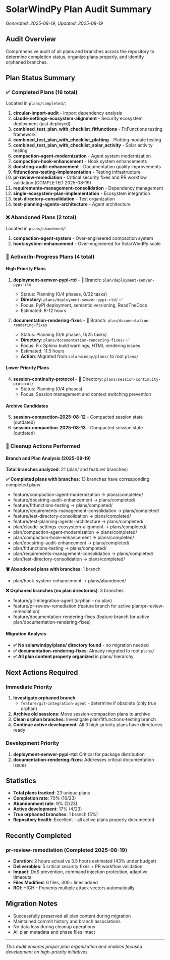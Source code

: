 # SolarWindPy Plan Audit Summary
*Generated: 2025-08-19, Updated: 2025-08-19*

## Audit Overview
Comprehensive audit of all plans and branches across the repository to determine completion status, organize plans properly, and identify orphaned branches.

## Plan Status Summary

### ✅ Completed Plans (16 total)
Located in `plans/completed/`:

1. **circular-import-audit** - Import dependency analysis
2. **claude-settings-ecosystem-alignment** - Security ecosystem deployment (just deployed)
3. **combined_test_plan_with_checklist_fitfunctions** - FitFunctions testing framework  
4. **combined_test_plan_with_checklist_plotting** - Plotting module testing
5. **combined_test_plan_with_checklist_solar_activity** - Solar activity testing
6. **compaction-agent-modernization** - Agent system modernization
7. **compaction-hook-enhancement** - Hook system enhancements
8. **docstring-audit-enhancement** - Documentation quality improvements
9. **fitfunctions-testing-implementation** - Testing infrastructure
10. **pr-review-remediation** - Critical security fixes and PR workflow validation (COMPLETED 2025-08-19)
11. **requirements-management-consolidation** - Dependency management
12. **single-ecosystem-plan-implementation** - Ecosystem integration
13. **test-directory-consolidation** - Test organization
14. **test-planning-agents-architecture** - Agent architecture

### ❌ Abandoned Plans (2 total)
Located in `plans/abandoned/`:

1. **compaction-agent-system** - Over-engineered compaction system
2. **hook-system-enhancement** - Over-engineered for SolarWindPy scale

### 🚧 Active/In-Progress Plans (4 total)

#### High Priority Plans
1. **deployment-semver-pypi-rtd** - 📍 Branch: `plan/deployment-semver-pypi-rtd`
   - Status: Planning (0/4 phases, 0/32 tasks)
   - **Directory**: `plans/deployment-semver-pypi-rtd/` ✅
   - Focus: PyPI deployment, semantic versioning, ReadTheDocs
   - Estimated: 8-12 hours

2. **documentation-rendering-fixes** - 📍 Branch: `plan/documentation-rendering-fixes`
   - Status: Planning (0/6 phases, 0/25 tasks)
   - **Directory**: `plans/documentation-rendering-fixes/` ✅
   - Focus: Fix Sphinx build warnings, HTML rendering issues
   - Estimated: 11.5 hours
   - **Action**: Migrated from `solarwindpy/plans/` to root `plans/`

#### Lower Priority Plans
4. **session-continuity-protocol** - 📍 Directory: `plans/session-continuity-protocol/`
   - Status: Planning (0/4 phases)
   - Focus: Session management and context switching prevention

#### Archive Candidates
5. **session-compaction-2025-08-12** - Compacted session state (outdated)
6. **session-compaction-2025-08-13** - Compacted session state (outdated)

### 🧹 Cleanup Actions Performed

#### Branch and Plan Analysis (2025-08-19)
**Total branches analyzed**: 21 (plan/ and feature/ branches)

**✅ Completed plans with branches**: 13 branches have corresponding completed plans
- feature/compaction-agent-modernization → plans/completed/
- feature/docstring-audit-enhancement → plans/completed/
- feature/fitfunctions-testing → plans/completed/
- feature/requirements-management-consolidation → plans/completed/
- feature/test-directory-consolidation → plans/completed/
- feature/test-planning-agents-architecture → plans/completed/
- plan/claude-settings-ecosystem-alignment → plans/completed/
- plan/compaction-agent-modernization → plans/completed/
- plan/compaction-hook-enhancement → plans/completed/
- plan/docstring-audit-enhancement → plans/completed/
- plan/fitfunctions-testing → plans/completed/
- plan/requirements-management-consolidation → plans/completed/
- plan/test-directory-consolidation → plans/completed/

**🗑️ Abandoned plans with branches**: 1 branch
- plan/hook-system-enhancement → plans/abandoned/

**❌ Orphaned branches (no plan directories)**: 3 branches
- feature/git-integration-agent (orphan - no plan)
- feature/pr-review-remediation (feature branch for active plan/pr-review-remediation)
- feature/documentation-rendering-fixes (feature branch for active plan/documentation-rendering-fixes)

#### Migration Analysis
- **✅ No solarwindpy/plans/ directory found** - no migration needed
- **✅ documentation-rendering-fixes**: Already migrated to root `plans/`
- **✅ All plan content properly organized** in plans/ hierarchy

## Next Actions Required

### Immediate Priority
1. **Investigate orphaned branch**:
   - `feature/git-integration-agent` - determine if obsolete (only true orphan)
2. **Archive old sessions**: Move session-compaction plans to archive
3. **Clean orphan branches**: Investigate plan/fitfunctions-testing branch
4. **Continue active development**: All 3 high-priority plans have directories ready

### Development Priority
1. **deployment-semver-pypi-rtd**: Critical for package distribution
2. **documentation-rendering-fixes**: Addresses critical documentation issues

## Statistics
- **Total plans tracked**: 23 unique plans
- **Completion rate**: 70% (16/23)
- **Abandonment rate**: 9% (2/23)
- **Active development**: 17% (4/23)
- **True orphaned branches**: 1 branch (5%)
- **Repository health**: Excellent - all active plans properly documented

## Recently Completed
### pr-review-remediation (Completed 2025-08-19)
- **Duration**: 2 hours actual vs 3.5 hours estimated (43% under budget)
- **Deliverables**: 5 critical security fixes + PR workflow validation
- **Impact**: DoS prevention, command injection protection, adaptive timeouts
- **Files Modified**: 6 files, 300+ lines added
- **ROI**: HIGH - Prevents multiple attack vectors automatically

## Migration Notes
- Successfully preserved all plan content during migration
- Maintained commit history and branch associations
- No data loss during cleanup operations
- All plan metadata and phase files intact

---
*This audit ensures proper plan organization and enables focused development on high-priority initiatives.*